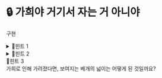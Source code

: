 # 🔒 가희야 거기서 자는 거 아니야
구현
<details>
<summary>🔑힌트 1</summary>
베개가 가려진 것인가요? 가희가 가려진 것인가요?
</details> 
<details>
<summary>🔑힌트 2</summary>
'어떤 것'을 기준으로 탐색해야 할까요? 가희인가요? 베개인가요?
</details>
<summary>🔑힌트 3</summary>
가희로 인해 가려졌다면, 보여지는 베개의 넓이는 어떻게 된 것일까요?
</details>
